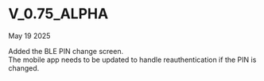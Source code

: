 # V_0.75_ALPHA

May 19 2025

Added the BLE PIN change screen.    
The mobile app needs to be updated to handle reauthentication if the PIN is changed.
